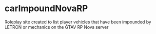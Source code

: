 # carImpoundNovaRP
Roleplay site created to list player vehicles that have been impounded by LETRON or mechanics on the GTAV RP Nova server
